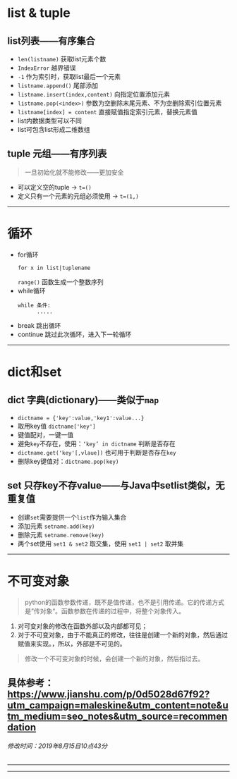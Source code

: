 # list & tuple
## list列表——有序集合
- `len(listname)` 获取list元素个数
- `IndexError` 越界错误
- `-1` 作为索引时，获取list最后一个元素
- `listname.append()` 尾部添加
- `listname.insert(index,content)` 向指定位置添加元素
- `listname.pop(<index>)` 参数为空删除末尾元素、不为空删除索引位置元素
- `listname[index] = content` 直接赋值指定索引元素，替换元素值
- list内数据类型可以不同
- list可包含list形成二维数组
## tuple 元组——有序列表
> 一旦初始化就不能修改——更加安全
- 可以定义空的tuple → `t=()`
- 定义只有一个元素的元组必须使用 → `t=(1,)`
---
# 循环
- for循环
    ```
    for x in list|tuplename
    ```
    `range()` 函数生成一个整数序列
- while循环
  ```
  while 条件:
        .....
    ```
- break 跳出循环
- continue 跳过此次循环，进入下一轮循环
---
# dict和set
## dict 字典(dictionary)——类似于`map`
- `dictname = {'key':value,'key1':value...}`
- 取用key值 `dictname['key']`
- 键值配对，一键一值
- 避免`key`不存在，使用：`‘key’ in dictname` 判断是否存在
- `dictname.get('key'[,vlaue])` 也可用于判断是否存在`key`
- 删除key键值对：`dictname.pop(key)`
## set 只存key不存value——与Java中setlist类似，无重复值
- 创建`set`需要提供一个`list`作为输入集合
- 添加元素 `setname.add(key)`
- 删除元素 `setname.remove(key)`
- 两个set使用 `set1 & set2` 取交集，使用 `set1 | set2` 取并集
---
# 不可变对象
> python的函数参数传递，既不是值传递，也不是引用传递。它的传递方式是”传对象“。函数参数在传递的过程中，将整个对象传入。
1. 对可变对象的修改在函数外部以及内部都可见；
2. 对于不可变对象，由于不能真正的修改，往往是创建一个新的对象，然后通过赋值来实现。，所以，外部是不可见的。
> 修改一个不可变对象的时候，会创建一个新的对象，然后指过去。

具体参考：https://www.jianshu.com/p/0d5028d67f92?utm_campaign=maleskine&utm_content=note&utm_medium=seo_notes&utm_source=recommendation
---
###### 修改时间：2019年8月15日10点43分
---
---
